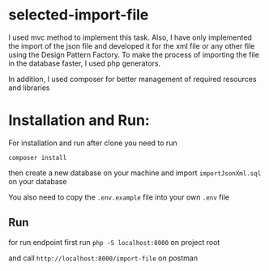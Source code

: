# selected-import-file

I used mvc method to implement this task.
Also, I have only implemented the import of the json file and developed it for the xml file or any other file using the Design Pattern Factory.
To make the process of importing the file in the database faster, I used php generators.

In addition, I used composer for better management of required resources and libraries

# Installation and Run:

For installation and run after clone you need to run 

```composer install```

then create a new database on your machine and import ```importJsonXml.sql``` on your database

You also need to copy the ```.env.example``` file into your own ```.env``` file

## Run 

for run endpoint first run ```php -S localhost:8000``` on project root

and call ```http://localhost:8000/import-file``` on postman

